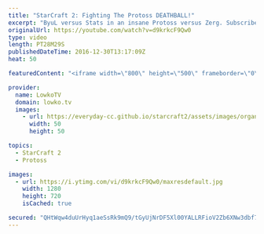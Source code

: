 ```yaml
---
title: "StarCraft 2: Fighting The Protoss DEATHBALL!"
excerpt: "ByuL versus Stats in an insane Protoss versus Zerg. Subscribe for more videos: http://lowko.tv/youtube More StarCraft 2 casts: https://goo.gl/RZRyOs  This is a cast of a professional match of StarCraft 2. In this match the Protoss player decides to sit back and try his hardest and creating the Protoss"
originalUrl: https://youtube.com/watch?v=d9krkcF9Qw0
type: video
length: PT28M29S
publishedDateTime: 2016-12-30T13:17:09Z
heat: 50

featuredContent: "<iframe width=\"800\" height=\"500\" frameborder=\"0\" src=\"https://www.youtube.com/embed/d9krkcF9Qw0\" allow=\"accelerometer; autoplay; encrypted-media; gyroscope; picture-in-picture\" allowfullscreen></iframe>"

provider:
  name: LowkoTV
  domain: lowko.tv
  images:
    - url: https://everyday-cc.github.io/starcraft2/assets/images/organizations/lowko.tv-50x50.jpg
      width: 50
      height: 50

topics:
  - StarCraft 2
  - Protoss

images:
  - url: https://i.ytimg.com/vi/d9krkcF9Qw0/maxresdefault.jpg
    width: 1280
    height: 720
    isCached: true

secured: "QHtWqw4duUrHyq1aeSsRk9mQ9/tGyUjNrDF5Xl00YALLRFioV2Zb6XNw3dbf7eBm0NB/Xc6HHgxu64V0skacZlF/4klyZ+dM1YBlg6Bj8gsKFNtWHAHXKbhF8DPfbR/+odrMmCqoW8K+AOQmPilTPl6Ezzc1e3DV6DsV6Q3H8yJ8lBz3jZAcgXzuc34sLw0ofLsoRNXYtExmy3AB4Vx1XnPbse9DkFjiWs/U8nnzbWJe5q7A+SlSQrc/ibfDln3F0nC0mId5pnEk3qUHxNTKCzVbMC49aC20hAJ0vXtt+GHJFcpQDjvVwMIkn25fzkXvtVDjJQzFry4mtXSsoNNcvJtktT+TkoWLCiB8Bu5LvUo9h76kWUavYBsRd/+Nm5uOJZsAV9HpAtMx9uX1two1Yo8ehQ74aurU93nn31f+/+kHOeKzFdFbes/f2kLz4JeE;fNq5rOLqj1laXVlWIxtjEw=="
---
```


